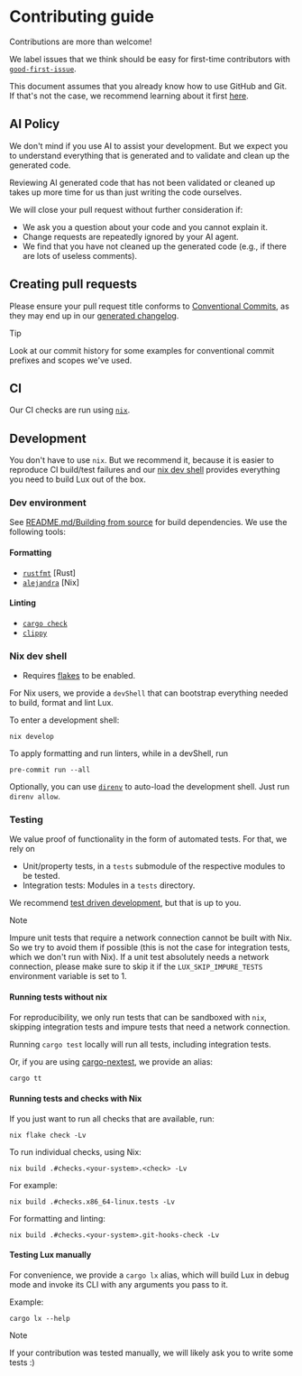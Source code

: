 # Contributing guide

Contributions are more than welcome!

We label issues that we think should be easy for first-time contributors
with [`good-first-issue`](https://github.com/nvim-neorocks/lux/issues?q=is%3Aissue%20state%3Aopen%20label%3A%22good%20first%20issue%22).

This document assumes that you already know how to use GitHub and Git.
If that's not the case, we recommend learning about it first [here](https://docs.github.com/en/get-started/quickstart/hello-world).

## AI Policy

We don't mind if you use AI to assist your development.
But we expect you to understand everything that is generated and
to validate and clean up the generated code.

Reviewing AI generated code that has not been validated or cleaned up
takes up more time for us than just writing the code ourselves.

We will close your pull request without further consideration if:

- We ask you a question about your code and you cannot explain it.
- Change requests are repeatedly ignored by your AI agent.
- We find that you have not cleaned up the generated code
  (e.g., if there are lots of useless comments).

## Creating pull requests

Please ensure your pull request title conforms to [Conventional Commits](https://www.conventionalcommits.org/en/v1.0.0/),
as they may end up in our [generated changelog](./CHANGELOG.md).

> [!TIP]
>
> Look at our commit history for some examples for conventional commit
> prefixes and scopes we've used.

## CI

Our CI checks are run using [`nix`](https://nixos.org/download.html#download-nix).

## Development

You don't have to use `nix`.
But we recommend it, because it is easier to reproduce CI build/test failures
and our [nix dev shell](#nix-dev-shell) provides everything you need
to build Lux out of the box.

### Dev environment

See [README.md/Building from source](./README.md#wrench-building-from-source)
for build dependencies.
We use the following tools:

#### Formatting

- [`rustfmt`](https://github.com/rust-lang/rustfmt) [Rust]
- [`alejandra`](https://github.com/kamadorueda/alejandra) [Nix]

#### Linting

- [`cargo check`](https://doc.rust-lang.org/cargo/commands/cargo-check.html)
- [`clippy`](https://doc.rust-lang.org/clippy/)

### Nix dev shell

- Requires [flakes](https://nixos.wiki/wiki/Flakes) to be enabled.

For Nix users, we provide a `devShell` that can bootstrap
everything needed to build, format and lint Lux.

To enter a development shell:

```console
nix develop
```

To apply formatting and run linters, while in a devShell, run

```console
pre-commit run --all
```

Optionally, you can use [`direnv`](https://direnv.net/) to auto-load
the development shell. Just run `direnv allow`.

### Testing

We value proof of functionality in the form of automated tests.
For that, we rely on

- Unit/property tests, in a `tests` submodule of the respective modules to be tested.
- Integration tests: Modules in a `tests` directory.

We recommend [test driven development](https://martinfowler.com/bliki/TestDrivenDevelopment.html),
but that is up to you.

> [!NOTE]
>
> Impure unit tests that require a network connection cannot be built with Nix.
> So we try to avoid them if possible (this is not the case for integration tests,
> which we don't run with Nix).
> If a unit test absolutely needs a network connection, please make sure to skip
> it if the `LUX_SKIP_IMPURE_TESTS` environment variable is set to 1.

#### Running tests without nix

For reproducibility, we only run tests that can be sandboxed with `nix`,
skipping integration tests and impure tests that need a network connection.

Running `cargo test` locally will run all tests, including integration tests.

Or, if you are using [cargo-nextest](https://nexte.st/), we provide an alias:

```bash
cargo tt
```

#### Running tests and checks with Nix

If you just want to run all checks that are available, run:

```console
nix flake check -Lv
```

To run individual checks, using Nix:

```console
nix build .#checks.<your-system>.<check> -Lv
```

For example:

```console
nix build .#checks.x86_64-linux.tests -Lv
```

For formatting and linting:

```console
nix build .#checks.<your-system>.git-hooks-check -Lv
```

#### Testing Lux manually

For convenience, we provide a `cargo lx` alias,
which will build Lux in debug mode and invoke its CLI with any arguments
you pass to it.

Example:

```conseole
cargo lx --help
```

> [!NOTE]
>
> If your contribution was tested manually, we will likely ask you to write some tests :)
